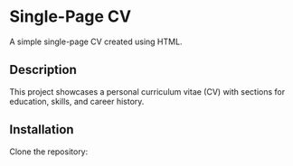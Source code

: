 # Single-Page CV

A simple single-page CV created using HTML.

## Description
This project showcases a personal curriculum vitae (CV) with sections for education, skills, and career history.

## Installation
Clone the repository:
